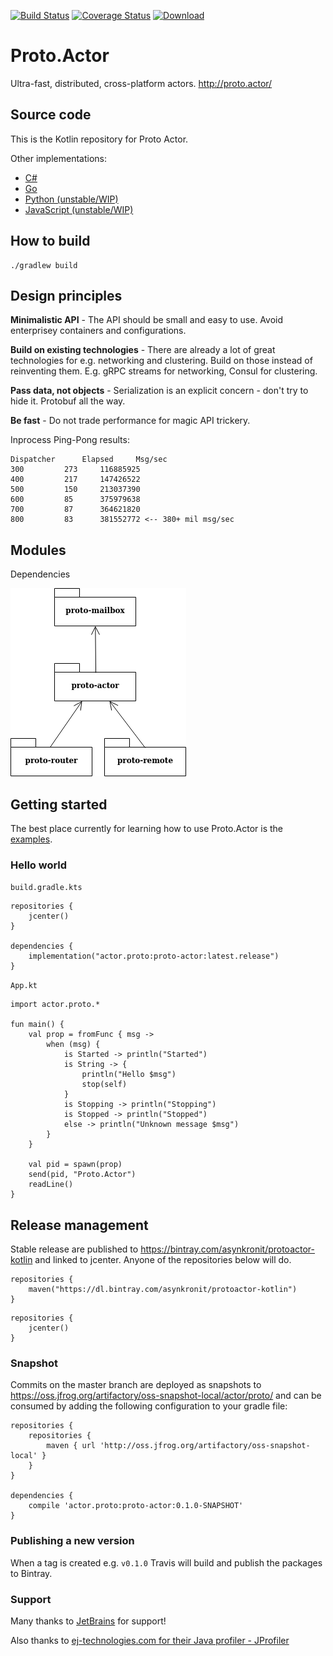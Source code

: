 [![Build Status](https://travis-ci.org/AsynkronIT/protoactor-kotlin.svg?branch=master)](https://travis-ci.org/AsynkronIT/protoactor-kotlin)
[![Coverage Status](https://codecov.io/gh/AsynkronIT/protoactor-kotlin/branch/master/graph/badge.svg)](https://codecov.io/gh/AsynkronIT/protoactor-kotlin)
[![Download](https://api.bintray.com/packages/asynkronit/protoactor-kotlin/proto-actor/images/download.svg)](https://bintray.com/asynkronit/protoactor-kotlin/proto-actor/_latestVersion)

# Proto.Actor
Ultra-fast, distributed, cross-platform actors. http://proto.actor/

## Source code
This is the Kotlin repository for Proto Actor.

Other implementations:
* [C#](https://github.com/AsynkronIT/protoactor-dotnet)
* [Go](https://github.com/AsynkronIT/protoactor-go)
* [Python (unstable/WIP)](https://github.com/AsynkronIT/protoactor-python)
* [JavaScript (unstable/WIP)](https://github.com/AsynkronIT/protoactor-js)

## How to build
```
./gradlew build
```

## Design principles

**Minimalistic API** - The API should be small and easy to use. Avoid enterprisey containers and configurations.

**Build on existing technologies** - There are already a lot of great technologies for e.g. networking and clustering.
Build on those instead of reinventing them. E.g. gRPC streams for networking, Consul for clustering.

**Pass data, not objects** - Serialization is an explicit concern - don't try to hide it. Protobuf all the way.

**Be fast** - Do not trade performance for magic API trickery.

Inprocess Ping-Pong results:
```
Dispatcher		Elapsed		Msg/sec
300			273		116885925
400			217		147426522
500			150		213037390
600			85		375979638
700			87		364621820
800			83		381552772 <-- 380+ mil msg/sec
```

## Modules

Dependencies

![Package dependencies](docs/diagrams/proto-actor-packages.png)

## Getting started
The best place currently for learning how to use Proto.Actor is the [examples](https://github.com/AsynkronIT/protoactor-kotlin/tree/master/examples).


### Hello world
`build.gradle.kts`
```
repositories {
    jcenter()
}

dependencies {
	implementation("actor.proto:proto-actor:latest.release")
}
```

`App.kt`
```
import actor.proto.*

fun main() {
	val prop = fromFunc { msg ->
		when (msg) {
			is Started -> println("Started")
			is String -> {
				println("Hello $msg")
				stop(self)
			}
			is Stopping -> println("Stopping")
			is Stopped -> println("Stopped")
			else -> println("Unknown message $msg")
		}
	}

	val pid = spawn(prop)
	send(pid, "Proto.Actor")
	readLine()
}
```

## Release management
Stable release are published to https://bintray.com/asynkronit/protoactor-kotlin and linked to jcenter.
Anyone of the repositories below will do.
```
repositories {
   	maven("https://dl.bintray.com/asynkronit/protoactor-kotlin")
}
```
```
repositories {
   	jcenter()
}
```


### Snapshot
Commits on the master branch are deployed as snapshots to
https://oss.jfrog.org/artifactory/oss-snapshot-local/actor/proto/ and can be consumed by adding the following configuration to your gradle file:

```
repositories {
    repositories {
        maven { url 'http://oss.jfrog.org/artifactory/oss-snapshot-local' }
    }
}

dependencies {
    compile 'actor.proto:proto-actor:0.1.0-SNAPSHOT'
}
```

### Publishing a new version
When a tag is created e.g. `v0.1.0` Travis will build and publish the packages to Bintray.

### Support

Many thanks to [JetBrains](https://www.jetbrains.com) for support!

Also thanks to [ej-technologies.com for their Java profiler - JProfiler](https://www.ej-technologies.com/products/jprofiler/overview.html)

